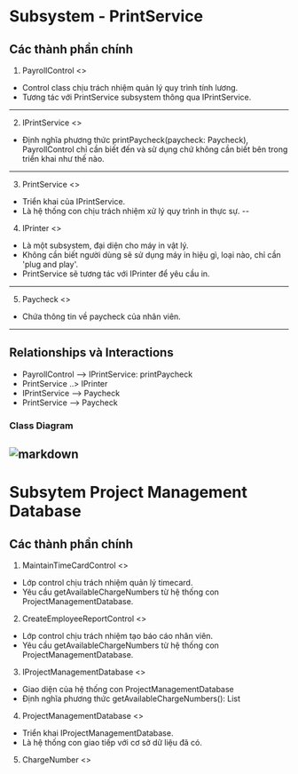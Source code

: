 # Subsystem - PrintService
## Các thành phần chính

1. PayrollControl <<control>>
- Control class chịu trách nhiệm quản lý quy trình tính lương.
- Tương tác với PrintService subsystem thông qua IPrintService.
---
2. IPrintService <<interface>>
- Định nghĩa phương thức printPaycheck(paycheck: Paycheck), PayrollControl chỉ cần biết đến và sử dụng chứ không cần biết bên trong triển khai như thế nào.
---
3. PrintService <<subsystem proxy>>
- Triển khai của IPrintService.
- Là hệ thống con chịu trách nhiệm xử lý quy trình in thực sự.
--
4. IPrinter <<interface>>
- Là một subsystem, đại diện cho máy in vật lý. 
- Không cần biết người dùng sẽ sử dụng máy in hiệu gì, loại nào, chỉ cần 'plug and play'.
- PrintService sẽ tương tác với IPrinter để yêu cầu in.
---
5. Paycheck <<entity>>
- Chứa thông tin về paycheck của nhân viên.
---
## Relationships và Interactions
- PayrollControl --> IPrintService: printPaycheck
- PrintService ..> IPrinter
- IPrintService --> Paycheck
- PrintService --> Paycheck

### Class Diagram
![markdown](https://www.planttext.com/api/plantuml/png/T56zJiCm4DxlAMwZ34rtP5cLoi9MYISmhcait7EmdOe8EZEmmCm28y_WWQ5zaJm1hu2TLbKJgLxik_j-xiv_yNVgWt2XNXc02zozj_6DIgHbkViHABVV4aqRFojSRxzmgON5XMxZAu4qmdkSYyPPOsQMGhgHCRb_SOxFW3YPeAi9gpqADW2QWdBtGYgycRiKt2gtrYdAw7Igd4kYibJoONIP6GUZKp1ZlhxpZGygQJlxr71-dZzqLAupwv2ZQojFJGx4PA0ewD3fRl9UPdaHgpP-Q7oi1M6PTW23uSTZFXZggjyFzAlifIXwSq6lN1JysF60cPsEekShC5Mqo1_x3m00__y30000)
---

# Subsytem Project Management Database

## Các thành phần chính

1. MaintainTimeCardControl <<control>>
- Lớp control chịu trách nhiệm quản lý timecard.
- Yêu cầu getAvailableChargeNumbers từ hệ thống con ProjectManagementDatabase.

2. CreateEmployeeReportControl <<control>>
- Lớp control chịu trách nhiệm tạo báo cáo nhân viên.
- Yêu cầu getAvailableChargeNumbers từ hệ thống con ProjectManagementDatabase.

3. IProjectManagementDatabase <<interface>>
- Giao diện của hệ thống con ProjectManagementDatabase
- Định nghĩa phương thức getAvailableChargeNumbers(): List<ChargeNumber>

4. ProjectManagementDatabase <<subsystem proxy>>
- Triển khai IProjectManagementDatabase.
- Là hệ thống con giao tiếp với cơ sở dữ liệu đã có.

5. ChargeNumber <<entity>>

